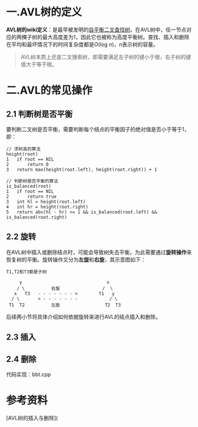 # 一.AVL树的定义

**AVL树的wiki定义**：是最早被发明的[自平衡二叉查找树](https://zh.wikipedia.org/wiki/自平衡二叉查找树)。在AVL树中，任一节点对应的两棵子树的最大高度差为1，因此它也被称为高度平衡树。查找、插入和删除在平均和最坏情况下的时间复杂度都是$O(\text{log } n)$，$n$表示树的容量。

> AVL树本质上还是二叉搜索树，即需要满足左子树的键小于根，右子树的键值大于等于根。



# 二.AVL的常见操作

## 2.1 判断树是否平衡

要判断二叉树是否平衡，需要判断每个结点的平衡因子的绝对值是否小于等于$1$，即：

```
// 求树高的算法
height(root)
1	if root == NIL
2		return 0
3	return max(height(root.left), height(root.right)) + 1

// 判断树是否平衡的算法
is_balanced(root)
1	if root == NIL
2		return true
3	int hl = height(root.left)
4	int hr = height(root.right)
5	return abs(hl - hr) <= 1 && is_balanced(root.left) && is_balanced(root.right)
```

## 2.2 旋转

在AVL树中插入或删除结点时，可能会导致树失去平衡，为此需要通过**旋转操作**来恢复树的平衡。旋转操作又分为**左旋**和**右旋**，其示意图如下：

```
T1,T2和T3都是子树
      
     y                                x
    / \          右旋                /  \
   x   T3   - - - - - - - >        T1   y 
  / \       < - - - - - - -            / \
 T1  T2          左旋                 T2  T3
```

后续两小节将具体介绍如何依据旋转来进行AVL的结点插入和删除。

## 2.3 插入



## 2.4 删除



代码实现：bbt.cpp

# 参考资料

[AVL树的插入与删除](